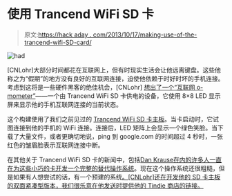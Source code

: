 # 使用 Trancend WiFi SD 卡

> 原文:[https://hack aday . com/2013/10/17/making-use-of-the-trancend-wifi-SD-card/](https://hackaday.com/2013/10/17/making-use-of-the-trancend-wifi-sd-card/)

![had](../Images/88ad02821024dbc3fbc86c04c2930e86.png)

[CNLohr]大部分时间都花在互联网上，但有时现实生活会让他远离键盘。这些他称之为“假期”的地方没有良好的互联网连接，迫使他依赖于时好时坏的手机连接。考虑到这将是一些硬件黑客的绝佳机会，[CNLohr] [想出了一个“互联网 o-mometer”](http://www.youtube.com/watch?v=HT4W3CPlnAU)——一个由 Trancend WiFi SD 卡供电的设备，它使用 8×8 LED 显示屏来显示他的手机互联网连接的当前状态。

这个构建使用了我们之前见过的 [Trancend WiFi SD 卡主板](http://hackaday.com/2013/10/09/a-motherboard-for-a-wifi-enabled-sd-card/)。当卡启动时，它试图连接到他的手机的 WiFi 连接。连接后，LED 矩阵上会显示一个绿色笑脸。当下载了大量文件，或者更确切地说，ping 到 google.com 的时间超过 4 秒时，一张红色的皱眉脸表示互联网连接中断。

在其他关于 Trancend WiFi SD 卡的新闻中，包括[Dan Krause](感谢提示)[在内的许多人一直在为这些小巧的卡开发一个完整的替代操作系统](https://forum.openwrt.org/viewtopic.php?id=45820&p=5)。现在这个操作系统还很粗糙，但是如果有人想尝试的话，有一个预建的系统[。[CNLohr]还在开发他的 SD 卡主板的双面紧凑型版本，我们很乐意在他发送时提供他的 Tindie 商店的链接。](https://github.com/dankrause/kcard-buildroot/releases/tag/0.1)